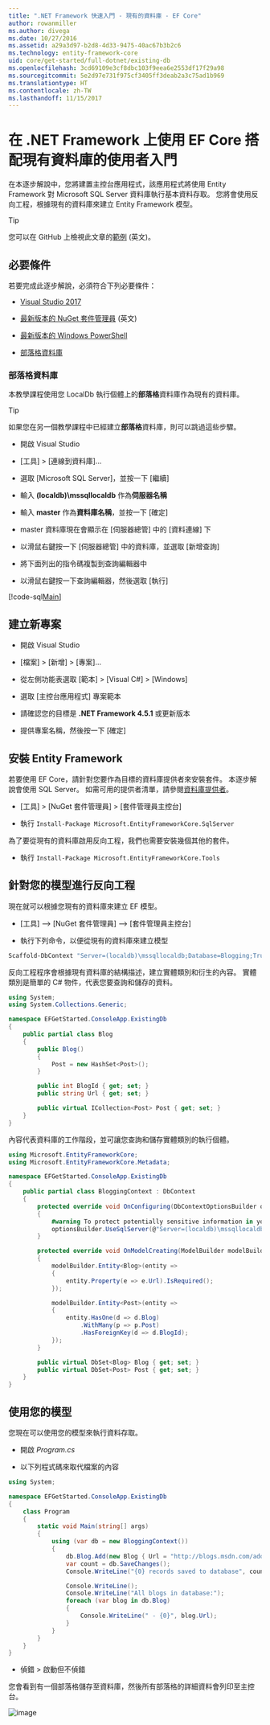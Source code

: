 ```yaml
---
title: ".NET Framework 快速入門 - 現有的資料庫 - EF Core"
author: rowanmiller
ms.author: divega
ms.date: 10/27/2016
ms.assetid: a29a3d97-b2d8-4d33-9475-40ac67b3b2c6
ms.technology: entity-framework-core
uid: core/get-started/full-dotnet/existing-db
ms.openlocfilehash: 3cd69109e3cf8dbc103f9eea6e2553df17f29a98
ms.sourcegitcommit: 5e2d97e731f975cf3405ff3deab2a3c75ad1b969
ms.translationtype: HT
ms.contentlocale: zh-TW
ms.lasthandoff: 11/15/2017
---
```

# <a name="getting-started-with-ef-core-on-net-framework-with-an-existing-database"></a>在 .NET Framework 上使用 EF Core 搭配現有資料庫的使用者入門

在本逐步解說中，您將建置主控台應用程式，該應用程式將使用 Entity Framework 對 Microsoft SQL Server 資料庫執行基本資料存取。 您將會使用反向工程，根據現有的資料庫來建立 Entity Framework 模型。

> [!TIP]  
> 您可以在 GitHub 上檢視此文章的[範例](https://github.com/aspnet/EntityFramework.Docs/tree/master/samples/core/GetStarted/FullNet/ConsoleApp.ExistingDb) \(英文\)。

## <a name="prerequisites"></a>必要條件

若要完成此逐步解說，必須符合下列必要條件：

* [Visual Studio 2017](https://www.visualstudio.com/downloads/)

* [最新版本的 NuGet 套件管理員](https://dist.nuget.org/index.html) \(英文\)

* [最新版本的 Windows PowerShell](https://docs.microsoft.com/powershell/scripting/setup/installing-windows-powershell)

* [部落格資料庫](#blogging-database)

### <a name="blogging-database"></a>部落格資料庫

本教學課程使用您 LocalDb 執行個體上的**部落格**資料庫作為現有的資料庫。

> [!TIP]  
> 如果您在另一個教學課程中已經建立**部落格**資料庫，則可以跳過這些步驟。

* 開啟 Visual Studio

* [工具] > [連線到資料庫]...

* 選取 [Microsoft SQL Server]，並按一下 [繼續]

* 輸入 **(localdb)\mssqllocaldb** 作為**伺服器名稱**

* 輸入 **master** 作為**資料庫名稱**，並按一下 [確定]

* master 資料庫現在會顯示在 [伺服器總管] 中的 [資料連線] 下

* 以滑鼠右鍵按一下 [伺服器總管] 中的資料庫，並選取 [新增查詢]

* 將下面列出的指令碼複製到查詢編輯器中

* 以滑鼠右鍵按一下查詢編輯器，然後選取 [執行]

[!code-sql[Main](../_shared/create-blogging-database-script.sql)]

## <a name="create-a-new-project"></a>建立新專案

* 開啟 Visual Studio

* [檔案] > [新增] > [專案]...

* 從左側功能表選取 [範本] > [Visual C#] > [Windows]

* 選取 [主控台應用程式] 專案範本

* 請確認您的目標是 **.NET Framework 4.5.1** 或更新版本

* 提供專案名稱，然後按一下 [確定]

## <a name="install-entity-framework"></a>安裝 Entity Framework

若要使用 EF Core，請針對您要作為目標的資料庫提供者來安裝套件。 本逐步解說會使用 SQL Server。 如需可用的提供者清單，請參閱[資料庫提供者](../../providers/index.md)。

* [工具] > [NuGet 套件管理員] > [套件管理員主控台]

* 執行 `Install-Package Microsoft.EntityFrameworkCore.SqlServer`

為了要從現有的資料庫啟用反向工程，我們也需要安裝幾個其他的套件。

* 執行 `Install-Package Microsoft.EntityFrameworkCore.Tools`

## <a name="reverse-engineer-your-model"></a>針對您的模型進行反向工程

現在就可以根據您現有的資料庫來建立 EF 模型。

* [工具] –> [NuGet 套件管理員] –> [套件管理員主控台]

* 執行下列命令，以便從現有的資料庫來建立模型

``` powershell
Scaffold-DbContext "Server=(localdb)\mssqllocaldb;Database=Blogging;Trusted_Connection=True;" Microsoft.EntityFrameworkCore.SqlServer
```

反向工程程序會根據現有資料庫的結構描述，建立實體類別和衍生的內容。 實體類別是簡單的 C# 物件，代表您要查詢和儲存的資料。

<!-- [!code-csharp[Main](samples/core/GetStarted/FullNet/ConsoleApp.ExistingDb/Blog.cs)] -->
``` csharp
using System;
using System.Collections.Generic;

namespace EFGetStarted.ConsoleApp.ExistingDb
{
    public partial class Blog
    {
        public Blog()
        {
            Post = new HashSet<Post>();
        }

        public int BlogId { get; set; }
        public string Url { get; set; }

        public virtual ICollection<Post> Post { get; set; }
    }
}
```

內容代表資料庫的工作階段，並可讓您查詢和儲存實體類別的執行個體。

<!-- [!code-csharp[Main](samples/core/GetStarted/FullNet/ConsoleApp.ExistingDb/BloggingContext.cs)] -->
``` csharp
using Microsoft.EntityFrameworkCore;
using Microsoft.EntityFrameworkCore.Metadata;

namespace EFGetStarted.ConsoleApp.ExistingDb
{
    public partial class BloggingContext : DbContext
    {
        protected override void OnConfiguring(DbContextOptionsBuilder optionsBuilder)
        {
            #warning To protect potentially sensitive information in your connection string, you should move it out of source code. See http://go.microsoft.com/fwlink/?LinkId=723263 for guidance on storing connection strings.
            optionsBuilder.UseSqlServer(@"Server=(localdb)\mssqllocaldb;Database=Blogging;Trusted_Connection=True;");
        }

        protected override void OnModelCreating(ModelBuilder modelBuilder)
        {
            modelBuilder.Entity<Blog>(entity =>
            {
                entity.Property(e => e.Url).IsRequired();
            });

            modelBuilder.Entity<Post>(entity =>
            {
                entity.HasOne(d => d.Blog)
                    .WithMany(p => p.Post)
                    .HasForeignKey(d => d.BlogId);
            });
        }

        public virtual DbSet<Blog> Blog { get; set; }
        public virtual DbSet<Post> Post { get; set; }
    }
}
```

## <a name="use-your-model"></a>使用您的模型

您現在可以使用您的模型來執行資料存取。

* 開啟 *Program.cs*

* 以下列程式碼來取代檔案的內容

<!-- [!code-csharp[Main](samples/core/GetStarted/FullNet/ConsoleApp.ExistingDb/Program.cs)] -->
``` csharp
using System;

namespace EFGetStarted.ConsoleApp.ExistingDb
{
    class Program
    {
        static void Main(string[] args)
        {
            using (var db = new BloggingContext())
            {
                db.Blog.Add(new Blog { Url = "http://blogs.msdn.com/adonet" });
                var count = db.SaveChanges();
                Console.WriteLine("{0} records saved to database", count);

                Console.WriteLine();
                Console.WriteLine("All blogs in database:");
                foreach (var blog in db.Blog)
                {
                    Console.WriteLine(" - {0}", blog.Url);
                }
            }
        }
    }
}
```

* 偵錯 > 啟動但不偵錯

您會看到有一個部落格儲存至資料庫，然後所有部落格的詳細資料會列印至主控台。

![image](_static/output-existing-db.png)
